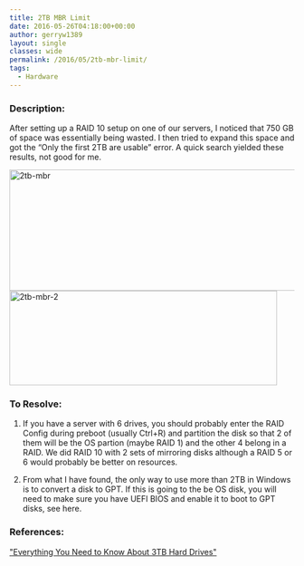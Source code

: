 ```yaml
---
title: 2TB MBR Limit
date: 2016-05-26T04:18:00+00:00
author: gerryw1389
layout: single
classes: wide
permalink: /2016/05/2tb-mbr-limit/
tags:
  - Hardware
---
```

<!--more-->

### Description:

After setting up a RAID 10 setup on one of our servers, I noticed that 750 GB of space was essentially being wasted. I then tried to expand this space and got the &#8220;Only the first 2TB are usable&#8221; error. A quick search yielded these results, not good for me.

  <img class="alignnone wp-image-633 size-full" src="https://automationadmin.com/assets/images/uploads/2016/09/2tb-mbr.png" alt="2tb-mbr" width="1734" height="214" srcset="https://automationadmin.com/assets/images/uploads/2016/09/2tb-mbr.png 1734w, https://automationadmin.com/assets/images/uploads/2016/09/2tb-mbr-300x37.png 300w, https://automationadmin.com/assets/images/uploads/2016/09/2tb-mbr-768x95.png 768w, https://automationadmin.com/assets/images/uploads/2016/09/2tb-mbr-1024x126.png 1024w" sizes="(max-width: 1734px) 100vw, 1734px" />


  <img class="alignnone size-full wp-image-634" src="https://automationadmin.com/assets/images/uploads/2016/09/2tb-mbr-2.png" alt="2tb-mbr-2" width="473" height="167" srcset="https://automationadmin.com/assets/images/uploads/2016/09/2tb-mbr-2.png 473w, https://automationadmin.com/assets/images/uploads/2016/09/2tb-mbr-2-300x106.png 300w" sizes="(max-width: 473px) 100vw, 473px" />

### To Resolve:

1. If you have a server with 6 drives, you should probably enter the RAID Config during preboot (usually Ctrl+R) and partition the disk so that 2 of them will be the OS partion (maybe RAID 1) and the other 4 belong in a RAID. We did RAID 10 with 2 sets of mirroring disks although a RAID 5 or 6 would probably be better on resources.

2. From what I have found, the only way to use more than 2TB in Windows is to convert a disk to GPT. If this is going to the be OS disk, you will need to make sure you have UEFI BIOS and enable it to boot to GPT disks, see here.

### References:

["Everything You Need to Know About 3TB Hard Drives"](http://www.pcworld.com/article/235088/everything-you-need-to-know-about-3tb-hard-drives.html)